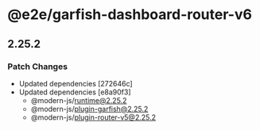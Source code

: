# @e2e/garfish-dashboard-router-v6

## 2.25.2

### Patch Changes

- Updated dependencies [272646c]
- Updated dependencies [e8a90f3]
  - @modern-js/runtime@2.25.2
  - @modern-js/plugin-garfish@2.25.2
  - @modern-js/plugin-router-v5@2.25.2
